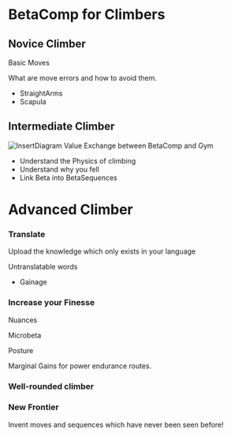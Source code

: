 # BetaComp for Climbers



## Novice Climber

Basic Moves

What are move errors and how to avoid them.
- StraightArms
- Scapula

## Intermediate Climber

![InsertDiagram]() Value Exchange between BetaComp and Gym

- Understand the Physics of climbing
- Understand why you fell
- Link Beta into BetaSequences

# Advanced Climber

### Translate

Upload the knowledge which only exists in your language

Untranslatable words
- Gainage 

### Increase your Finesse

Nuances

Microbeta

Posture

Marginal Gains for power endurance routes.

### Well-rounded climber





### New Frontier

Invent moves and sequences which have never been seen before! 

